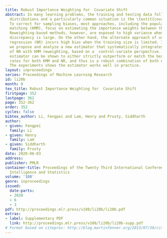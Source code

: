 ```yaml
---
title: Robust Importance Weighting for  Covariate Shift
abstract: In many learning problems, the training and testing data follow different
  distributions and a particularly common situation is the \textit{covariate shift}.
  To correct for sampling biases, most approaches, including the popular kernel mean
  matching (KMM), focus on estimating the importance weights between the two distributions.
  Reweighting-based methods, however, are exposed to high variance when the distributional
  discrepancy is large. On the other hand, the alternate approach of using nonparametric
  regression (NR) incurs high bias when the training size is limited. In this paper,
  we propose and analyze a new estimator that systematically integrates the residuals
  of NR with KMM reweighting, based on a  control-variate perspective. The proposed
  estimator can be shown to either strictly outperform or match the best-known existing
  rates for both KMM and NR, and thus is a robust combination of both estimators.
  The experiments shows the estimator works well in practice.
layout: inproceedings
series: Proceedings of Machine Learning Research
id: li20b
month: 0
tex_title: Robust Importance Weighting for  Covariate Shift
firstpage: 352
lastpage: 362
page: 352-362
order: 352
cycles: false
bibtex_author: Li, Fengpei and Lam, Henry and Prusty, Siddharth
author:
- given: Fengpei
  family: Li
- given: Henry
  family: Lam
- given: Siddharth
  family: Prusty
date: 2020-06-03
address: 
publisher: PMLR
container-title: Proceedings of the Twenty Third International Conference on Artificial
  Intelligence and Statistics
volume: '108'
genre: inproceedings
issued:
  date-parts:
  - 2020
  - 6
  - 3
pdf: http://proceedings.mlr.press/v108/li20b/li20b.pdf
extras:
- label: Supplementary PDF
  link: http://proceedings.mlr.press/v108/li20b/li20b-supp.pdf
# Format based on citeproc: http://blog.martinfenner.org/2013/07/30/citeproc-yaml-for-bibliographies/
---
```

